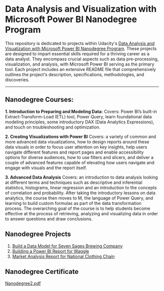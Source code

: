 # **Data Analysis and Visualization with Microsoft Power BI Nanodegree Program**
This repository is dedicated to projects within Udacity's [Data Analysis and Visualization with Microsoft Power BI Nanodegree Program](https://www.udacity.com/course/data-analysis-and-visualization-with-power-BI-nanodegree--nd331). These projects are designed to impart essential skills required for a thriving career as a data analyst. They encompass crucial aspects such as data pre-processing, visualization, and analysis, with Microsoft Power BI serving as the primary tool. Each project includes an extensive README file that comprehensively outlines the project's description, specifications, methodologies, and discoveries.
___
## Nanodegree Courses:

**1. Introduction to Preparing and Modeling Data:**
Covers: Power BI’s built-in Extract-Transform-Load (ETL) tool, Power Query, learn foundational data modeling principles, 
 some introductory DAX (Data Analytics Expressions), and touch on troubleshooting and optimization.

**2. Creating Visualizations with Power BI**
Covers: a variety of common and more advanced data visualizations, how to design reports around these data visuals in order to focus user attention on key insights, 
help users navigate different features and report pages and enable accessibility options for diverse audiences, how to use filters and slicers, and 
deliver a couple of advanced features capable of elevating how users navigate and engage with visuals and the report itself.


**3. Advanced Data Analysis**
Covers: an introduction to data analysis looking at different terms and techniques 
such as descriptive and inferential statistics, histograms, linear regression and an introduction to the concepts of correlation and probability. 
After taking the introductory lessons on data analytics, the course then moves to M, the language of Power Query, 
and learning to build custom formulas as part of the data transformation process. The overarching goal of the course is to help students 
become effective at the process of retrieving, analyzing and visualizing data in order to answer questions and draw conclusions.

## Nanodegree Projects
1. [Build a Data Model for Seven Sages Brewing Company](/1\3-Create-a-Data-Model-for-Seven-Sages-Brewing-Company/)
2. [Building a Power BI Report for Waggle](/2\3-Building-Power-BI-Report-for-Waggle/)
3. [Market Analysis Report for National Clothing Chain](/3\3-Market-Analysis-Report-for-National-Clothing-Chain/)

## Nanodegree Certificate
[Nanodegree2.pdf](https://github.com/Yarakhall/Data-Analysis-and-Visualization-with-Microsoft-Power-Bi-Udacity/files/12910292/Nanodegree2.pdf)
